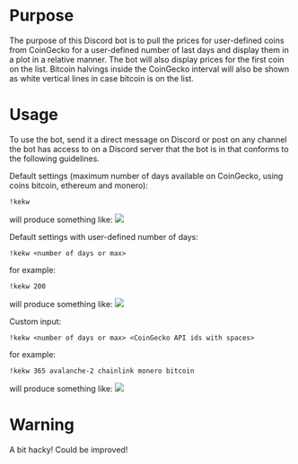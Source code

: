 # Purpose #

The purpose of this Discord bot is to pull the prices for user-defined coins from CoinGecko for a user-defined number of last days and display them in a plot in a relative manner.
The bot will also display prices for the first coin on the list.
Bitcoin halvings inside the CoinGecko interval will also be shown as white vertical lines in case bitcoin is on the list.

# Usage #

To use the bot, send it a direct message on Discord or post on any channel the bot has access to on a Discord server that the bot is in that conforms to the following guidelines.

Default settings (maximum number of days available on CoinGecko, using coins bitcoin, ethereum and monero):

    !kekw

will produce something like:
<img src="https://media.discordapp.net/attachments/804107481051431013/1188499681760784424/image.png">

Default settings with user-defined number of days:

    !kekw <number of days or max>

for example:

    !kekw 200

will produce something like:
<img src="https://media.discordapp.net/attachments/804107481051431013/1188499937462329344/image.png">

Custom input:

    !kekw <number of days or max> <CoinGecko API ids with spaces>

for example:

    !kekw 365 avalanche-2 chainlink monero bitcoin

will produce something like:
<img src="https://media.discordapp.net/attachments/804107481051431013/1188500389864165386/image.png">

# Warning #

A bit hacky! Could be improved!
